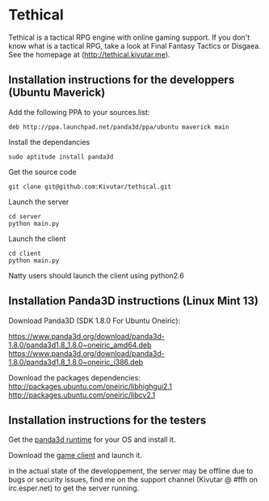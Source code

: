 Tethical
========

Tethical is a tactical RPG engine with online gaming support. If you don't know what is a tactical RPG, take a look at Final Fantasy Tactics or Disgaea.
See the homepage at (http://tethical.kivutar.me).

Installation instructions for the developpers (Ubuntu Maverick)
---------------------------------------------

Add the following PPA to your sources.list:

    deb http://ppa.launchpad.net/panda3d/ppa/ubuntu maverick main

Install the dependancies

    sudo aptitude install panda3d 

Get the source code

    git clone git@github.com:Kivutar/tethical.git

Launch the server

    cd server
    python main.py

Launch the client

    cd client
    python main.py

Natty users should launch the client using python2.6

Installation Panda3D instructions (Linux Mint 13)
---------------------------------------------
Download Panda3D (SDK 1.8.0 For Ubuntu Oneiric):

https://www.panda3d.org/download/panda3d-1.8.0/panda3d1.8_1.8.0~oneiric_amd64.deb
https://www.panda3d.org/download/panda3d-1.8.0/panda3d1.8_1.8.0~oneiric_i386.deb

Download the packages dependencies:
http://packages.ubuntu.com/oneiric/libhighgui2.1
http://packages.ubuntu.com/oneiric/libcv2.1


Installation instructions for the testers
-----------------------------------------

Get the [panda3d runtime](http://www.panda3d.org/download.php?runtime&version=devel) for your OS and install it.

Download the [game client](http://cv.kivutar.me/tethical/tethical.p3d) and launch it.

in the actual state of the developpement, the server may be offline due to bugs or security issues, find me on the support channel (Kivutar @ #ffh on irc.esper.net) to get the server running.


